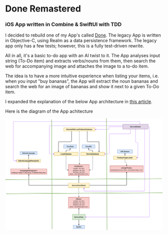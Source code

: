 # Done Remastered
### iOS App written in Combine & SwiftUI with TDD

I decided to rebuild one of my App's called [Done](https://github.com/timmikelj/doneiOS). The legacy App is written in Objective-C, using Realm as a data persistence framework.
The legacy app only has a few tests; however, this is a fully test-driven rewrite.

All in all, it's a basic to-do app with an AI twist to it. The App analyses input string (To-Do item)  and extracts verbs/nouns from them, then search the web for accompanying image and attaches the image to a to-do item. 

The idea is to have a more intuitive experience when listing your items, i.e. when you input "buy bananas", the App will extract the noun bananas and search the web for an image of bananas and show it next to a given To-Do item.

I expanded the explanation of the below App architecture in [this article](https://timswift.dev/articles/swiftui%20&%20combine%20with%20tdd,%20building%20ai-powered%20to-do%20app%20-%20part%201/).

Here is the diagram of the App achitecture

<img src="/Done_Remastered_diagram.png"/>

